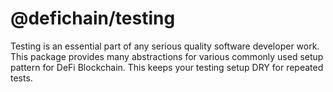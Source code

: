 # @defichain/testing

Testing is an essential part of any serious quality software developer work. This package provides many abstractions for
various commonly used setup pattern for DeFi Blockchain. This keeps your testing setup DRY for repeated tests.
